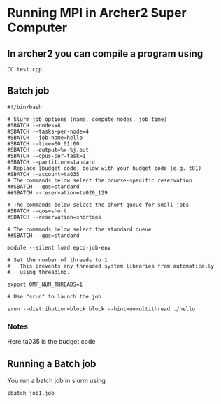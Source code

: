 # Running MPI in Archer2 Super Computer

## In archer2 you can compile a program using

```CC test.cpp```

## Batch job
```
#!/bin/bash

# Slurm job options (name, compute nodes, job time)
#SBATCH --nodes=8
#SBATCH --tasks-per-node=4
#SBATCH --job-name=hello
#SBATCH --time=00:01:00
#SBATCH --output=%x-%j.out
#SBATCH --cpus-per-task=1
#SBATCH --partition=standard
# Replace [budget code] below with your budget code (e.g. t01)
#SBATCH --account=ta035
# The commands below select the course-specific reservation
##SBATCH --qos=standard
##SBATCH --reservation=ta020_129

# The commands below select the short queue for small jobs
#SBATCH --qos=short
#SBATCH --reservation=shortqos

# The comamnds below select the standard queue
##SBATCH --qos=standard

module --silent load epcc-job-env

# Set the number of threads to 1
#   This prevents any threaded system libraries from automatically
#   using threading.

export OMP_NUM_THREADS=1

# Use "srun" to launch the job

srun --distribution=block:block --hint=nomultithread ./hello
```
### Notes
Here ta035 is the budget code

## Running a Batch job
You run a batch job in slurm using

```sbatch job1.job```
